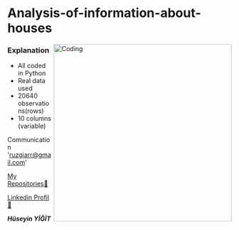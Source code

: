 # Analysis-of-information-about-houses

<img align="right" alt="Coding" width="400" src="https://media.tenor.com/lvLaG5hPCncAAAAd/data-analysis.gif">

### Explanation

  - All coded in Python
  - Real data used
  - 20640 observations(rows)
  - 10 columns (variable)

Communication 'ruzgiarr@gmail.com'

[My Repositories👀](https://github.com/ruzgiiar?tab=repositories)

[Linkedin Profil👀](https://www.linkedin.com/in/h%C3%BCseyin-yi%C4%9Fit-34562226b/)

***Hüseyin YİĞİT***
